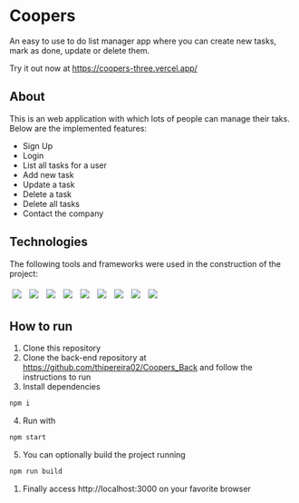 # Coopers

An easy to use to do list manager app where you can create new tasks, mark as done, update or delete them.  

Try it out now at https://coopers-three.vercel.app/

## About

This is an web application with which lots of people can manage their taks. Below are the implemented features:

- Sign Up
- Login
- List all tasks for a user
- Add new task
- Update a task
- Delete a task
- Delete all tasks
- Contact the company

## Technologies
The following tools and frameworks were used in the construction of the project:<br>
<p>
    <img style='margin: 5px;' src='https://img.shields.io/badge/JavaScript-F7DF1E?style=for-the-badge&logo=javascript&logoColor=black'>
    <img style='margin: 5px;' src='https://img.shields.io/badge/TypeScript-007ACC?style=for-the-badge&logo=typescript&logoColor=white'>
    <img style='margin: 5px;' src='https://img.shields.io/badge/styled-components%20-%2320232a.svg?&style=for-the-badge&color=b8679e&logo=styled-components&logoColor=%3a3a3a'>
    <img style='margin: 5px;' src='https://img.shields.io/badge/axios%20-%2320232a.svg?&style=for-the-badge&color=informational'>
    <img style='margin: 5px;' src="https://img.shields.io/badge/react-app%20-%2320232a.svg?&style=for-the-badge&color=60ddf9&logo=react&logoColor=%2361DAFB"/>
    <img style='margin: 5px;' src='https://img.shields.io/badge/Jest-C21325?style=for-the-badge&logo=jest&logoColor=white'>
    <img style='margin: 5px;' src="https://img.shields.io/badge/eslint-3A33D1?style=for-the-badge&logo=eslint&logoColor=white"/>
    <img style='margin: 5px;' src='https://img.shields.io/badge/react-icons%20-%2320232a.svg?&style=for-the-badge&color=f28dc7&logo=react-icons&logoColor=%2361DAFB'>
    <img style='margin: 5px;' src="https://img.shields.io/badge/Vercel-000000?style=for-the-badge&logo=vercel&logoColor=white"/>
</p>

## How to run

1. Clone this repository
2. Clone the back-end repository at https://github.com/thipereira02/Coopers_Back and follow the instructions to run
3. Install dependencies
```bash
npm i
```
4. Run with
```bash
npm start
```
5. You can optionally build the project running
```bash
npm run build
```
1. Finally access http://localhost:3000 on your favorite browser
